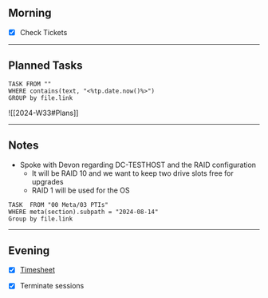 ## Morning
- [x] Check Tickets

---
## Planned Tasks
~~~dataview
TASK FROM ""
WHERE contains(text, "<%tp.date.now()%>")
GROUP by file.link
~~~
![[2024-W33#Plans]]

---
## Notes
- Spoke with Devon regarding DC-TESTHOST and the RAID configuration
	- It will be RAID 10 and we want to keep two drive slots free for upgrades
	- RAID 1 will be used for the OS

~~~dataview
TASK  FROM "00 Meta/03 PTIs"
WHERE meta(section).subpath = "2024-08-14"
Group by file.link
~~~
---
## Evening
- [x] [Timesheet]()
- [x] Terminate sessions


